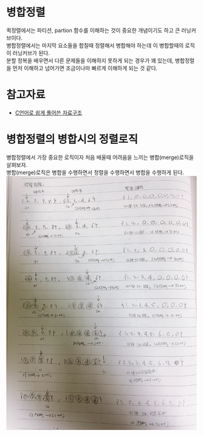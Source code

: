 # 병합정렬
퀵정렬에서는 파티션, partion 함수를 이해하는 것이 중요한 개념이기도 하고 큰 러닝커브이다.  
병합정렬에서는 마지막 요소들을 합칠때 정렬해서 병합해야 하는데 이 병합할때의 로직이 러닝커브가 된다.  
분할 정복을 배우면서 다른 문제들을 이해하지 못하게 되는 경우가 꽤 있는데, 병합정렬을 먼저 이해하고 넘어가면 조금이나마 빠르게 이해하게 되는 것 같다.  
  
# 참고자료
- [C언어로 쉽게 풀어쓴 자료구조](http://www.yes24.com/Product/Goods/69750539)
  
# 병합정렬의 병합시의 정렬로직
병합정렬에서 가장 중요한 로직이자 처음 배울때 어려움을 느끼는 병합(merge)로직을 살펴보자.  
병합(merge)로직은 병합을 수행하면서 정렬을 수행하면서 병합을 수행하게 된다.  
![이미지](./img/2021-02-23-MERGESORT.png)
  
 